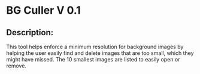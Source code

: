 # BG Culler V 0.1

## Description:
This tool helps enforce a minimum resolution for background images by helping the user easily find and delete images that are too small, which they might have missed. The 10 smallest images are listed to easily open or remove.
